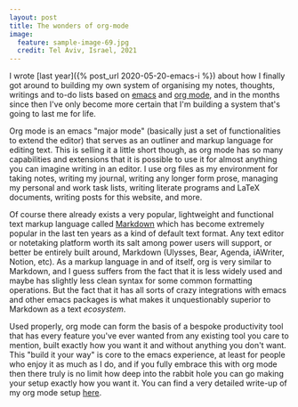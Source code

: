 ```yaml
---
layout: post
title: The wonders of org-mode
image:
  feature: sample-image-69.jpg
  credit: Tel Aviv, Israel, 2021
---
```


I wrote [last year]({% post_url 2020-05-20-emacs-i %}) about how I finally got around to building my own system of organising my notes, thoughts, writings and to-do lists based on [emacs](http://en.wikipedia.org/wiki/emacs) and [org mode](https://orgmode.org), and in the months since then I've only become more certain that I'm building a system that's going to last me for life. 

Org mode is an emacs "major mode" (basically just a set of functionalities to extend the editor) that serves as an outliner and markup language for editing text. This is selling it a little short though, as org mode has so many capabilities and extensions that it is possible to use it for almost anything you can imagine writing in an editor. I use org files as my environment for taking notes, writing my journal, writing any longer form prose, managing my personal and work task lists, writing literate programs and LaTeX documents, writing posts for this website, and more. 

Of course there already exists a very popular, lightweight and functional text markup language called [Markdown](https://daringfireball.net/projects/markdown/) which has become extremely popular in the last ten years as a kind of default text format. Any text editor or notetaking platform worth its salt among power users will support, or better be entirely built around, Markdown (Ulysses, Bear, Agenda, iAWriter, Notion, etc). As a markup language in and of itself, org is very similar to Markdown, and I guess suffers from the fact that it is less widely used and maybe has slightly less clean syntax for some common formatting operations. But the fact that it has all sorts of crazy integrations with emacs and other emacs packages is what makes it unquestionably superior to Markdown as a text *ecosystem*. 

Used properly, org mode can form the basis of a bespoke productivity tool that has every feature you've ever wanted from any existing tool you care to mention, built exactly how you want it and without anything you don't want. This "build it your way" is core to the emacs experience, at least for people who enjoy it as much as I do, and if you fully embrace this with org mode then there truly is no limit how deep into the rabbit hole you can go making your setup exactly how you want it. You can find a very detailed write-up of my org mode setup [here](https://www.mtsolitary.com/20210309194647-my-org-mode-setup/). 
